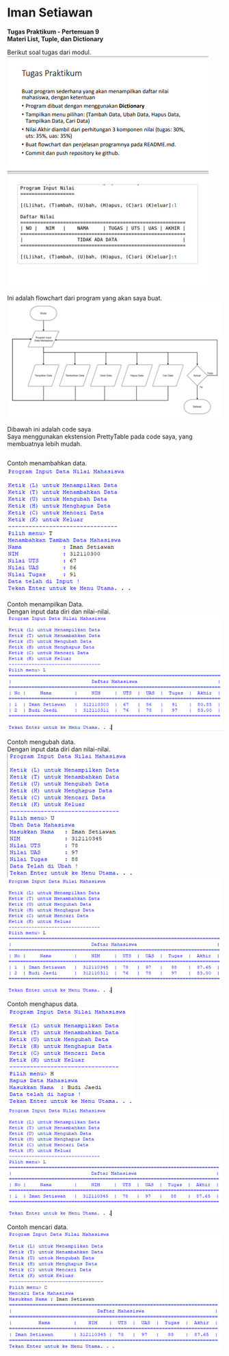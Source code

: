 # Iman Setiawan

**Tugas Praktikum - Pertemuan 9**\
**Materi List, Tuple, dan Dictionary**

Berikut soal tugas dari modul.\
![screenshot output](screenshot/soal.png)

Ini adalah flowchart dari program yang akan saya buat.\
![screenshot output](screenshot/flowchart.jpg)

Dibawah ini adalah code saya\
Saya menggunakan ekstension PrettyTable pada code saya, yang membuatnya lebih mudah.
~~~

~~~

Contoh menambahkan data.\
![screenshot output](screenshot/ss1.png)

Contoh menampilkan Data.\
Dengan input data diri dan nilai-nilai.\
![screenshot output](screenshot/ss2.png)

Contoh mengubah data.\
Dengan input data diri dan nilai-nilai.\
![screenshot output](screenshot/ss3.png)\
![screenshot output](screenshot/ss4.png)

Contoh menghapus data.\
![screenshot output](screenshot/ss5.png)\
![screenshot output](screenshot/ss6.png)

Contoh mencari data.\
![screenshot output](screenshot/ss7.png)
